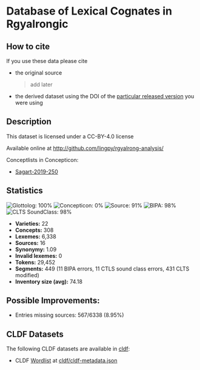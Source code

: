 # Database of Lexical Cognates in Rgyalrongic

## How to cite

If you use these data please cite
- the original source
  > add later
- the derived dataset using the DOI of the [particular released version](../../releases/) you were using

## Description


This dataset is licensed under a CC-BY-4.0 license

Available online at http://github.com/lingpy/rgyalrong-analysis/


Conceptlists in Concepticon:
- [Sagart-2019-250](https://concepticon.clld.org/contributions/Sagart-2019-250)
## Statistics


![Glottolog: 100%](https://img.shields.io/badge/Glottolog-100%25-brightgreen.svg "Glottolog: 100%")
![Concepticon: 0%](https://img.shields.io/badge/Concepticon-0%25-red.svg "Concepticon: 0%")
![Source: 91%](https://img.shields.io/badge/Source-91%25-green.svg "Source: 91%")
![BIPA: 98%](https://img.shields.io/badge/BIPA-98%25-green.svg "BIPA: 98%")
![CLTS SoundClass: 98%](https://img.shields.io/badge/CLTS%20SoundClass-98%25-green.svg "CLTS SoundClass: 98%")

- **Varieties:** 22
- **Concepts:** 308
- **Lexemes:** 6,338
- **Sources:** 16
- **Synonymy:** 1.09
- **Invalid lexemes:** 0
- **Tokens:** 29,452
- **Segments:** 449 (11 BIPA errors, 11 CTLS sound class errors, 431 CLTS modified)
- **Inventory size (avg):** 74.18

## Possible Improvements:



- Entries missing sources: 567/6338 (8.95%)

## CLDF Datasets

The following CLDF datasets are available in [cldf](cldf):

- CLDF [Wordlist](https://github.com/cldf/cldf/tree/master/modules/Wordlist) at [cldf/cldf-metadata.json](cldf/cldf-metadata.json)